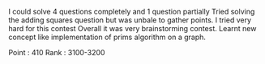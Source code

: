I could solve 4 questions completely and 1 question partially
Tried solving the adding squares question but was unbale to gather points.
I tried very hard for this contest
Overall it was very brainstorming contest.
Learnt new concept like implementation of prims algorithm on a graph.

Point : 410
Rank : 3100-3200
